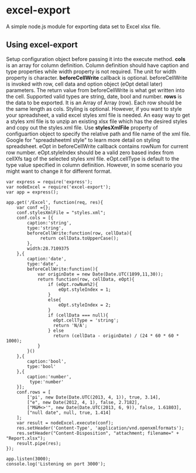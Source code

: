 # excel-export #

A simple node.js module for exporting data set to Excel xlsx file.

## Using excel-export ##
Setup configuration object before passing it into the execute method.  **cols** is an array for column definition.  Column definition should have caption and type properties while width property is not required.  The unit for width property is character.   **beforeCellWrite** callback is optional.  beforeCellWrite is invoked with row, cell data and option object (eOpt detail later) parameters.  The return value from beforeCellWrite is what get written into the cell.  Supported valid types are string, date, bool and number.  **rows** is the data to be exported. It is an Array of Array (row). Each row should be the same length as cols.  Styling is optional.  However, if you want to style your spreadsheet, a valid excel styles xml file is needed.  An easy way to get a styles xml file is to unzip an existing xlsx file which has the desired styles and copy out the styles.xml file. Use **stylesXmlFile** property of configuartion object to specify the relative path and file name of the xml file.  Google for "spreadsheetml style" to learn more detail on styling spreadsheet.  eOpt in beforeCellWrite callback contains rowNum for current row number. eOpt.styleIndex should be a valid zero based index from cellXfs tag of the selected styles xml file.  eOpt.cellType is default to the type value specified in column definition.  However, in some scenario you might want to change it for different format. 



    var express = require('express');
	var nodeExcel = require('excel-export');
	var app = express();

	app.get('/Excel', function(req, res){
	  	var conf ={};
		conf.stylesXmlFile = "styles.xml";
	  	conf.cols = [{
			caption:'string',
            type:'string',
            beforeCellWrite:function(row, cellData){
				 return cellData.toUpperCase();
			},
            width:28.7109375
		},{
			caption:'date',
			type:'date',
			beforeCellWrite:function(){
				var originDate = new Date(Date.UTC(1899,11,30));
				return function(row, cellData, eOpt){
              		if (eOpt.rowNum%2){
                		eOpt.styleIndex = 1;
              		}  
              		else{
                		eOpt.styleIndex = 2;
              		}
                    if (cellData === null){
                      eOpt.cellType = 'string';
                      return 'N/A';
                    } else
                      return (cellData - originDate) / (24 * 60 * 60 * 1000);
				} 
			}()
		},{
			caption:'bool',
			type:'bool'
		},{
			caption:'number',
			 type:'number'				
	  	}];
	  	conf.rows = [
	 		['pi', new Date(Date.UTC(2013, 4, 1)), true, 3.14],
	 		["e", new Date(2012, 4, 1), false, 2.7182],
            ["M&M<>'", new Date(Date.UTC(2013, 6, 9)), false, 1.61803],
            ["null date", null, true, 1.414]  
	  	];
	  	var result = nodeExcel.execute(conf);
	  	res.setHeader('Content-Type', 'application/vnd.openxmlformats');
	  	res.setHeader("Content-Disposition", "attachment; filename=" + "Report.xlsx");
	  	result.pipe(res);
	});

	app.listen(3000);
	console.log('Listening on port 3000');
